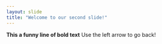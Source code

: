 ```yaml
---
layout: slide
title: "Welcome to our second slide!"
---
```

**This a funny line of bold text**
Use the left arrow to go back!
